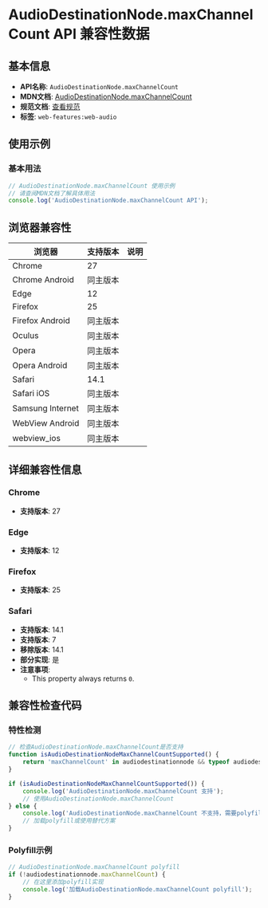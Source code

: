 # AudioDestinationNode.maxChannelCount API 兼容性数据

## 基本信息

- **API名称**: `AudioDestinationNode.maxChannelCount`
- **MDN文档**: [AudioDestinationNode.maxChannelCount](https://developer.mozilla.org/docs/Web/API/AudioDestinationNode/maxChannelCount)
- **规范文档**: [查看规范](https://webaudio.github.io/web-audio-api/#dom-audiodestinationnode-maxchannelcount)
- **标签**: `web-features:web-audio`

## 使用示例

### 基本用法

```javascript
// AudioDestinationNode.maxChannelCount 使用示例
// 请查阅MDN文档了解具体用法
console.log('AudioDestinationNode.maxChannelCount API');
```

## 浏览器兼容性

| 浏览器 | 支持版本 | 说明 |
|--------|----------|------|
| Chrome | 27 |  |
| Chrome Android | 同主版本 |  |
| Edge | 12 |  |
| Firefox | 25 |  |
| Firefox Android | 同主版本 |  |
| Oculus | 同主版本 |  |
| Opera | 同主版本 |  |
| Opera Android | 同主版本 |  |
| Safari | 14.1 |  |
| Safari iOS | 同主版本 |  |
| Samsung Internet | 同主版本 |  |
| WebView Android | 同主版本 |  |
| webview_ios | 同主版本 |  |

## 详细兼容性信息

### Chrome

- **支持版本**: 27

### Edge

- **支持版本**: 12

### Firefox

- **支持版本**: 25

### Safari

- **支持版本**: 14.1
- **支持版本**: 7
- **移除版本**: 14.1
- **部分实现**: 是
- **注意事项**:
  - This property always returns `0`.

## 兼容性检查代码

### 特性检测

```javascript
// 检查AudioDestinationNode.maxChannelCount是否支持
function isAudioDestinationNodeMaxChannelCountSupported() {
    return 'maxChannelCount' in audiodestinationnode && typeof audiodestinationnode.maxChannelCount === 'function';
}

if (isAudioDestinationNodeMaxChannelCountSupported()) {
    console.log('AudioDestinationNode.maxChannelCount 支持');
    // 使用AudioDestinationNode.maxChannelCount
} else {
    console.log('AudioDestinationNode.maxChannelCount 不支持，需要polyfill');
    // 加载polyfill或使用替代方案
}
```

### Polyfill示例

```javascript
// AudioDestinationNode.maxChannelCount polyfill
if (!audiodestinationnode.maxChannelCount) {
    // 在这里添加polyfill实现
    console.log('加载AudioDestinationNode.maxChannelCount polyfill');
}
```

